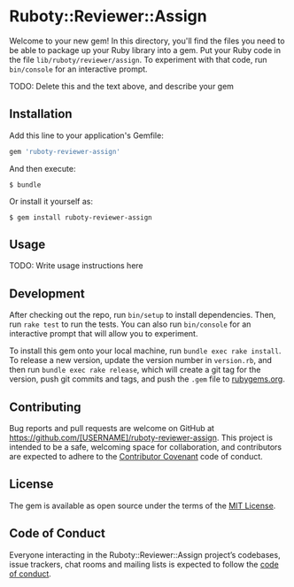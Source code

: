 # Ruboty::Reviewer::Assign

Welcome to your new gem! In this directory, you'll find the files you need to be able to package up your Ruby library into a gem. Put your Ruby code in the file `lib/ruboty/reviewer/assign`. To experiment with that code, run `bin/console` for an interactive prompt.

TODO: Delete this and the text above, and describe your gem

## Installation

Add this line to your application's Gemfile:

```ruby
gem 'ruboty-reviewer-assign'
```

And then execute:

    $ bundle

Or install it yourself as:

    $ gem install ruboty-reviewer-assign

## Usage

TODO: Write usage instructions here

## Development

After checking out the repo, run `bin/setup` to install dependencies. Then, run `rake test` to run the tests. You can also run `bin/console` for an interactive prompt that will allow you to experiment.

To install this gem onto your local machine, run `bundle exec rake install`. To release a new version, update the version number in `version.rb`, and then run `bundle exec rake release`, which will create a git tag for the version, push git commits and tags, and push the `.gem` file to [rubygems.org](https://rubygems.org).

## Contributing

Bug reports and pull requests are welcome on GitHub at https://github.com/[USERNAME]/ruboty-reviewer-assign. This project is intended to be a safe, welcoming space for collaboration, and contributors are expected to adhere to the [Contributor Covenant](http://contributor-covenant.org) code of conduct.

## License

The gem is available as open source under the terms of the [MIT License](https://opensource.org/licenses/MIT).

## Code of Conduct

Everyone interacting in the Ruboty::Reviewer::Assign project’s codebases, issue trackers, chat rooms and mailing lists is expected to follow the [code of conduct](https://github.com/[USERNAME]/ruboty-reviewer-assign/blob/master/CODE_OF_CONDUCT.md).
